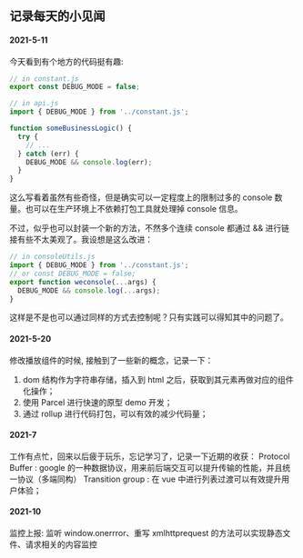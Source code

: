 ## 记录每天的小见闻

#### 2021-5-11

今天看到有个地方的代码挺有趣:

```js
// in constant.js
export const DEBUG_MODE = false;

// in api.js
import { DEBUG_MODE } from '../constant.js';

function someBusinessLogic() {
  try {
    // ...
  } catch (err) {
    DEBUG_MODE && console.log(err);
  }
}
```

这么写看着虽然有些奇怪，但是确实可以一定程度上的限制过多的 console 数量。也可以在生产环境上不依赖打包工具就处理掉 console 信息。

不过，似乎也可以封装一个新的方法，不然多个连续 console 都通过 && 进行链接有些不太美观了。我设想是这么改进：

```js
// in consoleUtils.js
import { DEBUG_MODE } from '../constant.js';
// or const DEBUG_MODE = false;
export function weconsole(...args) {
  DEBUG_MODE && console.log(...args);
}
```

这样是不是也可以通过同样的方式去控制呢？只有实践可以得知其中的问题了。

#### 2021-5-20

修改播放组件的时候, 接触到了一些新的概念，记录一下：

1. dom 结构作为字符串存储，插入到 html 之后，获取到其元素再做对应的组件化操作；
2. 使用 Parcel 进行快速的原型 demo 开发；
3. 通过 rollup 进行代码打包，可以有效的减少代码量；

#### 2021-7

工作有点忙，回来以后疲于玩乐，忘记学习了，记录一下近期的收获：
Protocol Buffer : google 的一种数据协议，用来前后端交互可以提升传输的性能，并且统一协议（多端同构）
Transition group : 在 vue 中进行列表过渡可以有效提升用户体验；

#### 2021-10

监控上报: 监听 window.onerrror、重写 xmlhttprequest 的方法可以实现静态文件、请求相关的内容监控
